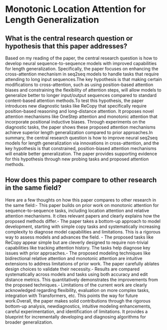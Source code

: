 # Monotonic Location Attention for Length Generalization

## What is the central research question or hypothesis that this paper addresses?

Based on my reading of the paper, the central research question is how to develop neural sequence-to-sequence models with improved capabilities for length generalization. Specifically, the paper focuses on enhancing the cross-attention mechanism in seq2seq models to handle tasks that require attending to long input sequences.The key hypothesis is that making certain modifications to cross-attention, such as using position-based attention biases and constraining the flexibility of attention steps, will allow models to generalize better to longer input/output sequences compared to standard content-based attention methods.To test this hypothesis, the paper introduces new diagnostic tasks like ReCopy that specifically require position-based reasoning and long-distance attention. It proposes novel attention mechanisms like OneStep attention and monotonic attention that incorporate positional inductive biases. Through experiments on the diagnostic tasks, the paper shows these proposed attention mechanisms achieve superior length generalization compared to prior approaches.In summary, the central research question is how to improve neural seq2seq models for length generalization via innovations in cross-attention, and the key hypothesis is that constrained, position-biased attention mechanisms will enable better generalization. The paper provides supporting evidence for this hypothesis through new probing tasks and proposed attention methods.


## How does this paper compare to other research in the same field?

Here are a few thoughts on how this paper compares to other research in the same field:- This paper builds on prior work on monotonic attention for sequence-to-sequence tasks, including location attention and relative attention mechanisms. It cites relevant papers and clearly explains how the proposed methods differ.- The paper takes a bottom-up approach to model development, starting with simple copy tasks and systematically increasing complexity to diagnose model capabilities and limitations. This is a rigorous way to assess models and advances the field. - The proposed tasks like ReCopy appear simple but are cleverly designed to require non-trivial capabilities like tracking attention history. The tasks help diagnose key issues with prior approaches.- The proposed modeling techniques like bidirectional relative attention and monotonic attention are intuitive extensions to address limitations of prior work. The paper carefully ablates design choices to validate their necessity.- Results are compared systematically across models and tasks using both accuracy and edit distance metrics. This quantitatively demonstrates the improvements from the proposed techniques.- Limitations of the current work are clearly acknowledged regarding flexibility, evaluation on more complex tasks, integration with Transformers, etc. This points the way for future work.Overall, the paper makes solid contributions through the rigorous bottom-up analysis, newdiagnostics, intuitive modeling enhancements, careful experimentation, and identification of limitations. It provides a blueprint for incrementally developing and diagnosing algorithms for broader generalization.
